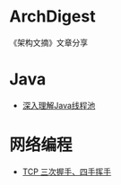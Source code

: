# ArchDigest
《架构文摘》文章分享

# Java 

* [深入理解Java线程池](https://github.com/yjwfn/ArchDigest/blob/main/Java/%E6%B7%B1%E5%85%A5%E7%90%86%E8%A7%A3Java%E7%BA%BF%E7%A8%8B%E6%B1%A0.md)

# 网络编程

* [TCP 三次握手、四手挥手](https://github.com/yjwfn/ArchDigest/blob/main/%E7%BD%91%E7%BB%9C%E7%BC%96%E7%A8%8B/TCP%20%E4%B8%89%E6%AC%A1%E6%8F%A1%E6%89%8B%E3%80%81%E5%9B%9B%E6%89%8B%E6%8C%A5%E6%89%8B.MD)